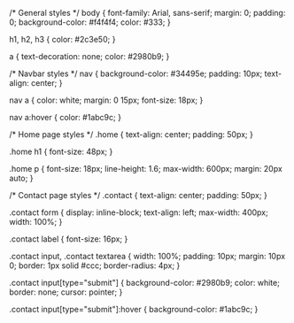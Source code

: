 /* General styles */
body {
    font-family: Arial, sans-serif;
    margin: 0;
    padding: 0;
    background-color: #f4f4f4;
    color: #333;
}

h1, h2, h3 {
    color: #2c3e50;
}

a {
    text-decoration: none;
    color: #2980b9;
}

/* Navbar styles */
nav {
    background-color: #34495e;
    padding: 10px;
    text-align: center;
}

nav a {
    color: white;
    margin: 0 15px;
    font-size: 18px;
}

nav a:hover {
    color: #1abc9c;
}

/* Home page styles */
.home {
    text-align: center;
    padding: 50px;
}

.home h1 {
    font-size: 48px;
}

.home p {
    font-size: 18px;
    line-height: 1.6;
    max-width: 600px;
    margin: 20px auto;
}

/* Contact page styles */
.contact {
    text-align: center;
    padding: 50px;
}

.contact form {
    display: inline-block;
    text-align: left;
    max-width: 400px;
    width: 100%;
}

.contact label {
    font-size: 16px;
}

.contact input, 
.contact textarea {
    width: 100%;
    padding: 10px;
    margin: 10px 0;
    border: 1px solid #ccc;
    border-radius: 4px;
}

.contact input[type="submit"] {
    background-color: #2980b9;
    color: white;
    border: none;
    cursor: pointer;
}

.contact input[type="submit"]:hover {
    background-color: #1abc9c;
}
